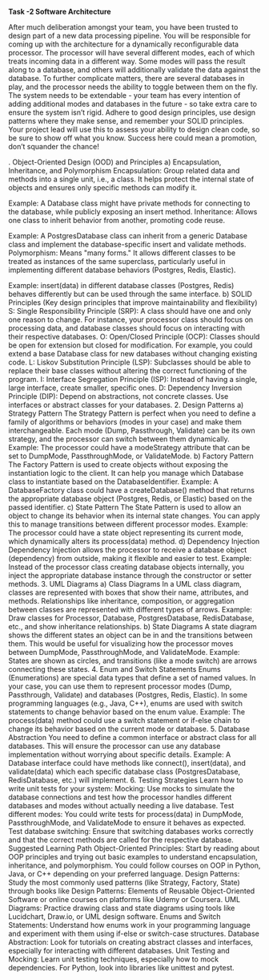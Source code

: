 <h> **Task -2 Software Architecture**</h>

<p>After much deliberation amongst your team, you have been trusted to design part of a new data processing pipeline. You will be responsible for coming up with the architecture for a dynamically reconfigurable data processor. The processor will have several different modes, each of which treats incoming data in a different way. Some modes will pass the result along to a database, and others will additionally validate the data against the database. To further complicate matters, there are several databases in play, and the processor needs the ability to toggle between them on the fly. The system needs to be extendable - your team has every intention of adding additional modes and databases in the future - so take extra care to ensure the system isn’t rigid. Adhere to good design principles, use design patterns where they make sense, and remember your SOLID principles. Your project lead will use this to assess your ability to design clean code, so be sure to show off what you know. Success here could mean a promotion, don’t squander the chance!</p>


  . Object-Oriented Design (OOD) and Principles
 a) Encapsulation, Inheritance, and Polymorphism
Encapsulation: Group related data and methods into a single unit, i.e., a class. It helps protect the internal state of objects and ensures only specific methods can modify it.

Example: A Database class might have private methods for connecting to the database, while publicly exposing an insert method.
Inheritance: Allows one class to inherit behavior from another, promoting code reuse.

Example: A PostgresDatabase class can inherit from a generic Database class and implement the database-specific insert and validate methods.
Polymorphism: Means "many forms." It allows different classes to be treated as instances of the same superclass, particularly useful in implementing different database behaviors (Postgres, Redis, Elastic).

Example: insert(data) in different database classes (Postgres, Redis) behaves differently but can be used through the same interface.
b) SOLID Principles (Key design principles that improve maintainability and flexibility)
S: Single Responsibility Principle (SRP): A class should have one and only one reason to change. For instance, your processor class should focus on processing data, and database classes should focus on interacting with their respective databases.
O: Open/Closed Principle (OCP): Classes should be open for extension but closed for modification. For example, you could extend a base Database class for new databases without changing existing code.
L: Liskov Substitution Principle (LSP): Subclasses should be able to replace their base classes without altering the correct functioning of the program.
I: Interface Segregation Principle (ISP): Instead of having a single, large interface, create smaller, specific ones.
D: Dependency Inversion Principle (DIP): Depend on abstractions, not concrete classes. Use interfaces or abstract classes for your databases.
2. Design Patterns
a) Strategy Pattern
The Strategy Pattern is perfect when you need to define a family of algorithms or behaviors (modes in your case) and make them interchangeable. Each mode (Dump, Passthrough, Validate) can be its own strategy, and the processor can switch between them dynamically.
Example: The processor could have a modeStrategy attribute that can be set to DumpMode, PassthroughMode, or ValidateMode.
b) Factory Pattern
The Factory Pattern is used to create objects without exposing the instantiation logic to the client. It can help you manage which Database class to instantiate based on the DatabaseIdentifier.
Example: A DatabaseFactory class could have a createDatabase() method that returns the appropriate database object (Postgres, Redis, or Elastic) based on the passed identifier.
c) State Pattern
The State Pattern is used to allow an object to change its behavior when its internal state changes. You can apply this to manage transitions between different processor modes.
Example: The processor could have a state object representing its current mode, which dynamically alters its process(data) method.
d) Dependency Injection
Dependency Injection allows the processor to receive a database object (dependency) from outside, making it flexible and easier to test.
Example: Instead of the processor class creating database objects internally, you inject the appropriate database instance through the constructor or setter methods.
3. UML Diagrams
a) Class Diagrams
In a UML class diagram, classes are represented with boxes that show their name, attributes, and methods. Relationships like inheritance, composition, or aggregation between classes are represented with different types of arrows.
Example: Draw classes for Processor, Database, PostgresDatabase, RedisDatabase, etc., and show inheritance relationships.
b) State Diagrams
A state diagram shows the different states an object can be in and the transitions between them. This would be useful for visualizing how the processor moves between DumpMode, PassthroughMode, and ValidateMode.
Example: States are shown as circles, and transitions (like a mode switch) are arrows connecting these states.
4. Enum and Switch Statements
Enums (Enumerations) are special data types that define a set of named values. In your case, you can use them to represent processor modes (Dump, Passthrough, Validate) and databases (Postgres, Redis, Elastic).
In some programming languages (e.g., Java, C++), enums are used with switch statements to change behavior based on the enum value.
Example: The process(data) method could use a switch statement or if-else chain to change its behavior based on the current mode or database.
5. Database Abstraction
You need to define a common interface or abstract class for all databases. This will ensure the processor can use any database implementation without worrying about specific details.
Example: A Database interface could have methods like connect(), insert(data), and validate(data) which each specific database class (PostgresDatabase, RedisDatabase, etc.) will implement.
6. Testing Strategies
Learn how to write unit tests for your system:
Mocking: Use mocks to simulate the database connections and test how the processor handles different databases and modes without actually needing a live database.
Test different modes: You could write tests for process(data) in DumpMode, PassthroughMode, and ValidateMode to ensure it behaves as expected.
Test database switching: Ensure that switching databases works correctly and that the correct methods are called for the respective database.
Suggested Learning Path
Object-Oriented Principles: Start by reading about OOP principles and trying out basic examples to understand encapsulation, inheritance, and polymorphism. You could follow courses on OOP in Python, Java, or C++ depending on your preferred language.
Design Patterns: Study the most commonly used patterns (like Strategy, Factory, State) through books like Design Patterns: Elements of Reusable Object-Oriented Software or online courses on platforms like Udemy or Coursera.
UML Diagrams: Practice drawing class and state diagrams using tools like Lucidchart, Draw.io, or UML design software.
Enums and Switch Statements: Understand how enums work in your programming language and experiment with them using if-else or switch-case structures.
Database Abstraction: Look for tutorials on creating abstract classes and interfaces, especially for interacting with different databases.
Unit Testing and Mocking: Learn unit testing techniques, especially how to mock dependencies. For Python, look into libraries like unittest and pytest.

